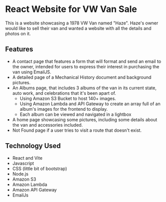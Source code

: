 # React Website for VW Van Sale
This is a website showcasing a 1978 VW Van named "Haze". Haze's owner would like to sell their van and wanted a website with all the details and photos on it.

## Features
- A contact page that features a form that will format and send an email to the owner, intended for users to express their interest in purchasing the van using EmailJS. 
- A detailed page of a Mechanical History document and background pictures.
- An Albums page, that includes 3 albums of the van in its current state, auto work, and celebrations that it's been apart of.
    - Using Amazon S3 Bucket to host 140+ images.
    - Using Amazon Lambda and API Gateway to create an array full of an album's images for the frontend to display.
    - Each album can be viewed and navigated in a lightbox
- A home page showcasing some pictures, including some details about the van and accessories included.
- Not Found page if a user tries to visit a route that doesn't exist.

## Technology Used
- React and Vite
- Javascript
- CSS (little bit of bootstrap)
- Node.js
- Amazon S3
- Amazon Lambda
- Amazon API Gateway
- EmailJs

